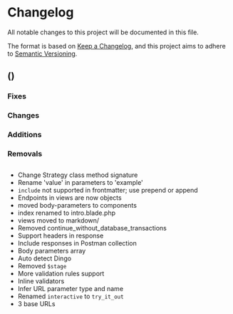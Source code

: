 # Changelog
All notable changes to this project will be documented in this file.

The format is based on [Keep a Changelog](https://keepachangelog.com/en/1.0.0/), and this project aims to adhere to [Semantic Versioning](https://semver.org/spec/v2.0.0.html).

## <Version> (<Release date>)
### Fixes

### Changes

### Additions

### Removals

## 
- Change Strategy class method signature
- Rename 'value' in parameters to 'example'
- `include` not supported in frontmatter; use prepend or append
- Endpoints in views are now objects
- moved body-parameters to components
- index renamed to intro.blade.php
- views moved to markdown/
- Removed continue_without_database_transactions
- Support headers in response
- Include responses in Postman collection
- Body parameters array
- Auto detect Dingo
- Removed `$stage`
- More validation rules support
- Inline validators
- Infer URL parameter type and name
- Renamed `interactive` to `try_it_out`
- 3 base URLs